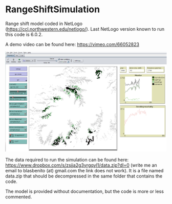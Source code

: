 # RangeShiftSimulation

Range shift model coded in NetLogo (https://ccl.northwestern.edu/netlogo/). 
Last NetLogo version known to run this code is 6.0.2.

A demo video can be found here: https://vimeo.com/66052823

![Screenshot](snapshot.png)

The data required to run the simulation can be found here: https://www.dropbox.com/s/zsjja2g3yrgqyl1/data.zip?dl=0 (write me an email to blasbenito (at) gmail.com the link does not work). It is a file named data.zip that should be decompressed in the same folder that contains the code.

The model is provided without documentation, but the code is more or less commented.
